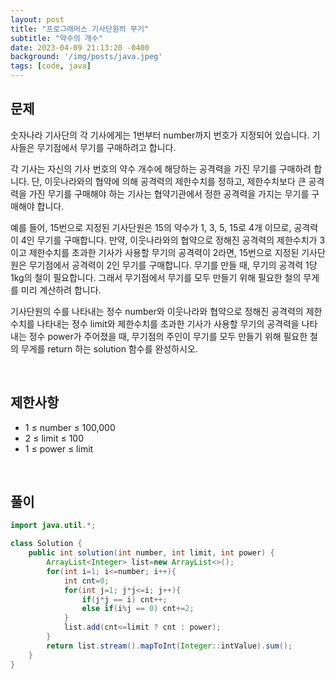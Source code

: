 ```yaml
---
layout: post
title: "프로그래머스 기사단원의 무기"
subtitle: "약수의 개수"
date: 2023-04-09 21:13:20 -0400
background: '/img/posts/java.jpeg'
tags: [code, java]
---
```

## 문제

숫자나라 기사단의 각 기사에게는 1번부터 number까지 번호가 지정되어 있습니다. 기사들은 무기점에서 무기를 구매하려고 합니다.

각 기사는 자신의 기사 번호의 약수 개수에 해당하는 공격력을 가진 무기를 구매하려 합니다. 단, 이웃나라와의 협약에 의해 공격력의 제한수치를 정하고, 제한수치보다 큰 공격력을 가진 무기를 구매해야 하는 기사는 협약기관에서 정한 공격력을 가지는 무기를 구매해야 합니다.

예를 들어, 15번으로 지정된 기사단원은 15의 약수가 1, 3, 5, 15로 4개 이므로, 공격력이 4인 무기를 구매합니다. 만약, 이웃나라와의 협약으로 정해진 공격력의 제한수치가 3이고 제한수치를 초과한 기사가 사용할 무기의 공격력이 2라면, 15번으로 지정된 기사단원은 무기점에서 공격력이 2인 무기를 구매합니다. 무기를 만들 때, 무기의 공격력 1당 1kg의 철이 필요합니다. 그래서 무기점에서 무기를 모두 만들기 위해 필요한 철의 무게를 미리 계산하려 합니다.

기사단원의 수를 나타내는 정수 number와 이웃나라와 협약으로 정해진 공격력의 제한수치를 나타내는 정수 limit와 제한수치를 초과한 기사가 사용할 무기의 공격력을 나타내는 정수 power가 주어졌을 때, 무기점의 주인이 무기를 모두 만들기 위해 필요한 철의 무게를 return 하는 solution 함수를 완성하시오.

<br>

## 제한사항
* 1 ≤ number ≤ 100,000
* 2 ≤ limit ≤ 100
* 1 ≤ power ≤ limit

<br>

## 풀이

``` java
import java.util.*;

class Solution {
    public int solution(int number, int limit, int power) {
        ArrayList<Integer> list=new ArrayList<>();
        for(int i=1; i<=number; i++){
            int cnt=0;
            for(int j=1; j*j<=i; j++){
                if(j*j == i) cnt++;
                else if(i%j == 0) cnt+=2;
            }         
            list.add(cnt<=limit ? cnt : power);
        }
        return list.stream().mapToInt(Integer::intValue).sum();
    }
}
```
